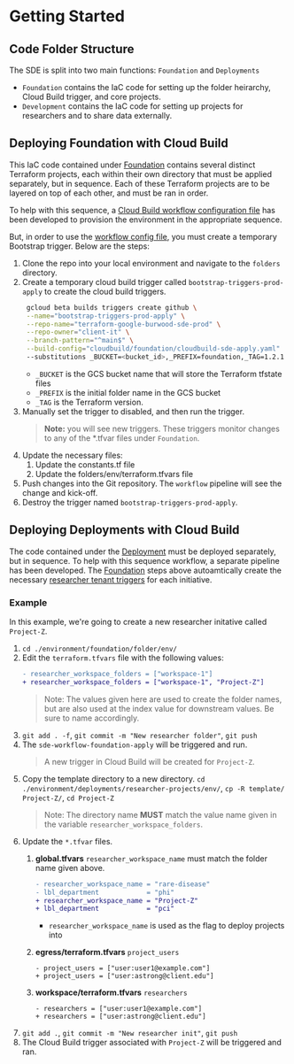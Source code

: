 # Getting Started
## Code Folder Structure

The SDE is split into two main functions: `Foundation` and `Deployments`

* `Foundation` contains the IaC code for setting up the folder heirarchy, Cloud Build trigger, and core projects.
* `Development` contains the IaC code for setting up projects for researchers and to share data externally.

<!-- 
One of the objectives is to provide a lightweight reference design for the IaC repositories, and a built-in implementation for running this code in automated pipelines. This codeset utilizes an existing project with Cloud Build already connected to the desired GitHub repository. This configuration is outside of the document, but the setup can be found [here](https://cloud.google.com/build/docs/automating-builds/github/connect-repo-github).



## Pre-requirements

To deploy this in your organization you will need

* a folder or organization where new projects will be created
* a billing account that will be associated with new projects
* an existing project with Cloud Build api enabled

## CI/CD
 -->

<!-- ### Bootstrap

To deploy the workflow configuration file a new temporary Cloud Build file needs to be created:

```bash
gcloud beta builds triggers create github \
--name="bootstrap-triggers-prod-apply" \
--repo-name="terraform-google-burwood-sde-prod" \
--repo-owner="client-it" \
--branch-pattern="^main$" \
--build-config="cloudbuild/foundation/cloudbuild-sde-apply.yaml"
--substitutions _BUCKET=<bucket_id>,_PREFIX=foundation,_TAG=1.2.1
```
* `_BUCKET` is the GCS bucket name that will store the Terraform tfstate files
* `_PREFIX` is the initial folder name in the GCS bucket
* `_TAG` is the Terraform version. -->

## Deploying Foundation with Cloud Build

This IaC code contained under [Foundation](./foundation/) contains several distinct Terraform projects, each within their own directory that must be applied separately, but in sequence. Each of these Terraform projects are to be layered on top of each other, and must be ran in order.

To help with this sequence, a [Cloud Build workflow configuration file](./cloudbuild/foundation/workflow-foundation-apply.yaml) has been developed to provision the environment in the appropriate sequence.

But, in order to use the [workflow config file](./cloudbuild/foundation/workflow-foundation-apply.yaml), you must create a temporary Bootstrap trigger. Below are the steps:

1. Clone the repo into your local environment and navigate to the `folders` directory.
1. Create a temporary cloud build trigger called `bootstrap-triggers-prod-apply` to create the cloud build triggers.
   ```bash
    gcloud beta builds triggers create github \
    --name="bootstrap-triggers-prod-apply" \
    --repo-name="terraform-google-burwood-sde-prod" \
    --repo-owner="client-it" \
    --branch-pattern="^main$" \
    --build-config="cloudbuild/foundation/cloudbuild-sde-apply.yaml"
    --substitutions _BUCKET=<bucket_id>,_PREFIX=foundation,_TAG=1.2.1
    ``` 
    * `_BUCKET` is the GCS bucket name that will store the Terraform tfstate files
    * `_PREFIX` is the initial folder name in the GCS bucket
    * `_TAG` is the Terraform version.
1. Manually set the trigger to disabled, and then run the trigger.
    >**Note:** you will see new triggers. These triggers monitor changes to any of the *.tfvar files under `Foundation`.
1. Update the necessary files:
    1. Update the constants.tf file
    1. Update the folders/env/terraform.tfvars file
1. Push changes into the Git repository. The `workflow` pipeline will see the change and kick-off.
1. Destroy the trigger named `bootstrap-triggers-prod-apply`.

## Deploying Deployments with Cloud Build

The code contained under the [Deployment](./deployments/researcher-projects/) must be deployed separately, but in sequence. To help with this sequence workflow, a separate pipeline has been developed. The [Foundation](##Deploying-Foundation-with-Cloud-Build) steps above autoamtically create the necessary [researcher tenant triggers](../cloudbuild/foundation/workflow-foundation-apply.yaml#L37) for each initiative.


<!-- To know more about this directory and its structure go [here](./deployments/researcher-projects/). -->

### Example

In this example, we're going to create a new researcher initative called `Project-Z`.

1. `cd ./environment/foundation/folder/env/`
1. Edit the `terraform.tfvars` file with the following values:
    ```diff
    - researcher_workspace_folders = ["workspace-1"]
    + researcher_workspace_folders = ["workspace-1", "Project-Z"]
    ```
    > Note: The values given here are used to create the folder names, but are also used at the index value for downstream values. Be sure to name accordingly.
1. `git add . -f`, `git commit -m "New researcher folder"`, `git push`
1. The `sde-workflow-foundation-apply` will be triggered and run.
    > A new trigger in Cloud Build will be created for `Project-Z`.
1. Copy the template directory to a new directory. `cd ./environment/deployments/researcher-projects/env/`, `cp -R template/ Project-Z/`, `cd Project-Z`
    >Note: The directory name **MUST** match the value name given in the variable `researcher_workspace_folders`.
1. Update the `*.tfvar` files.
    1. **global.tfvars** `researcher_workspace_name` must match the folder name given above.
    
        ```diff
        - researcher_workspace_name = "rare-disease"
        - lbl_department            = "phi" 
        + researcher_workspace_name = "Project-Z"
        + lbl_department            = "pci" 
        ```
        - `researcher_workspace_name` is used as the flag to deploy projects into        
    1. **egress/terraform.tfvars** `project_users`
        ```git
        - project_users = ["user:user1@example.com"] 
        + project_users = ["user:astrong@client.edu"] 
        ```
    1. **workspace/terraform.tfvars** `researchers`
        ```git
        - researchers = ["user:user1@example.com"]  
        + researchers = ["user:astrong@client.edu"]  
        ```
1. `git add .`, `git commit -m "New researcher init"`, `git push`
1. The Cloud Build trigger associated with `Project-Z` will be triggered and ran.




<!-- Follow the steps below to deploy a new Secure Data Enclave:

1. Update all the necessary .tfvar files.
1. In Cloud Build connect to the Git repository.
1. Create a cloud build trigger to the create cloud build triggers
1. Kick off this new trigger.
1. Push in your code changes -->

<!-- ## Initial Bootstrap of a Researcher Iniative Project

New Researcher Iniatives are provisioned by creating a new folder under the Deployments/env directory and updating the *.tfvar files. Once the updated *.tfvar files are pushed into the Git repository, a Cloud Build pipeline will see the changes and be triggered. Below are those steps:

1. Create a new `researcher_workspace_folder`. Perform a git add ., git commit -m "New workspace", git push.
    ```bash
    cd ./deployments/researcher-projects/env/
    cp template 
    ```
1. In the TF code hierarchy, create a new folder for researchers. This folder name must match the `researcher_workspace_folder` value above.
1. Update the egress.tfvars, global.tfvars, workspace.tfvars
    1. **Note:** workspace.tfvars the `num_instances` must be zero. VPC-SC fails if `num_instances` is > 0.
1. Push in your code changes with a git add . , git commit -m "New researcher init", git push.

##  -->
